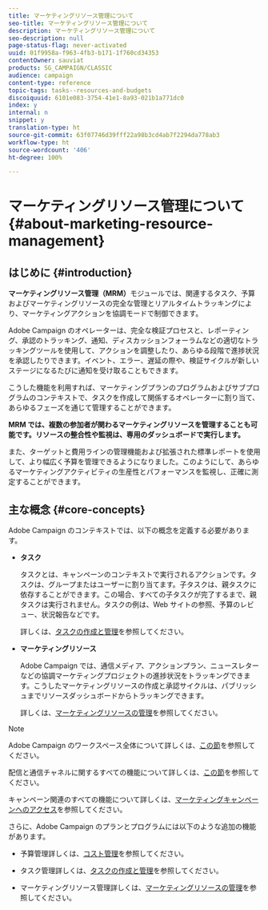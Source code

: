 ```yaml
---
title: マーケティングリソース管理について
seo-title: マーケティングリソース管理について
description: マーケティングリソース管理について
seo-description: null
page-status-flag: never-activated
uuid: 01f9958a-f963-4fb3-b171-1f760cd34353
contentOwner: sauviat
products: SG_CAMPAIGN/CLASSIC
audience: campaign
content-type: reference
topic-tags: tasks--resources-and-budgets
discoiquuid: 6101e083-3754-41e1-8a93-021b1a771dc0
index: y
internal: n
snippet: y
translation-type: ht
source-git-commit: 63f07746d39fff22a98b3cd4ab7f2294da778ab3
workflow-type: ht
source-wordcount: '406'
ht-degree: 100%

---
```



# マーケティングリソース管理について{#about-marketing-resource-management}

## はじめに {#introduction}

**マーケティングリソース管理（MRM）**&#x200B;モジュールでは、関連するタスク、予算およびマーケティングリソースの完全な管理とリアルタイムトラッキングにより、マーケティングアクションを協調モードで制御できます。

Adobe Campaign のオペレーターは、完全な検証プロセスと、レポーティング、承認のトラッキング、通知、ディスカッションフォーラムなどの適切なトラッキングツールを使用して、アクションを調整したり、あらゆる段階で進捗状況を承認したりできます。イベント、エラー、遅延の際や、検証サイクルが新しいステージになるたびに通知を受け取ることもできます。

こうした機能を利用すれば、マーケティングプランのプログラムおよびサブプログラムのコンテキストで、タスクを作成して関係するオペレーターに割り当て、あらゆるフェーズを通じて管理することができます。

**MRM では、複数の参加者が関わるマーケティングリソースを管理することも可能です。リソースの整合性や監視は、専用のダッシュボードで実行します。**

また、ターゲットと費用ラインの管理機能および拡張された標準レポートを使用して、より幅広く予算を管理できるようになりました。このようにして、あらゆるマーケティングアクティビティの生産性とパフォーマンスを監視し、正確に測定することができます。

## 主な概念 {#core-concepts}

Adobe Campaign のコンテキストでは、以下の概念を定義する必要があります。

* **タスク**

   タスクとは、キャンペーンのコンテキストで実行されるアクションです。タスクは、グループまたはユーザーに割り当てます。子タスクは、親タスクに依存することができます。この場合、すべての子タスクが完了するまで、親タスクは実行されません。タスクの例は、Web サイトの参照、予算のレビュー、状況報告などです。

   詳しくは、[タスクの作成と管理](../../campaign/using/creating-and-managing-tasks.md)を参照してください。

* **マーケティングリソース**

   Adobe Campaign では、通信メディア、アクションプラン、ニュースレターなどの協調マーケティングプロジェクトの進捗状況をトラッキングできます。こうしたマーケティングリソースの作成と承認サイクルは、パブリッシュまでリソースダッシュボードからトラッキングできます。

   詳しくは、[マーケティングリソースの管理](../../campaign/using/managing-marketing-resources.md)を参照してください。

>[!NOTE]
>
>Adobe Campaign のワークスペース全体について詳しくは、[この節](../../platform/using/adobe-campaign-workspace.md)を参照してください。
>  
>配信と通信チャネルに関するすべての機能について詳しくは、[この節](../../delivery/using/steps-about-delivery-creation-steps.md)を参照してください。
>
>キャンペーン関連のすべての機能について詳しくは、[マーケティングキャンペーンへのアクセス](../../campaign/using/accessing-marketing-campaigns.md)を参照してください。

さらに、Adobe Campaign のプランとプログラムには以下のような追加の機能があります。

* 予算管理詳しくは、[コスト管理](../../campaign/using/controlling-costs.md)を参照してください。

* タスク管理詳しくは、[タスクの作成と管理](../../campaign/using/creating-and-managing-tasks.md)を参照してください。

* マーケティングリソース管理詳しくは、[マーケティングリソースの管理](../../campaign/using/managing-marketing-resources.md)を参照してください。


